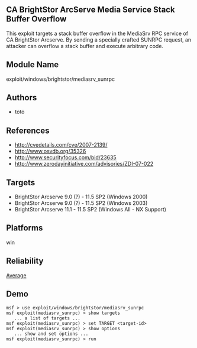 ## CA BrightStor ArcServe Media Service Stack Buffer Overflow

This exploit targets a stack buffer overflow in the MediaSrv 
RPC service of CA BrightStor Arcserve. By sending a 
specially crafted SUNRPC request, an attacker can overflow a 
stack buffer and execute arbitrary code.


## Module Name
exploit/windows/brightstor/mediasrv_sunrpc

## Authors
* toto


## References
* http://cvedetails.com/cve/2007-2139/
* http://www.osvdb.org/35326
* http://www.securityfocus.com/bid/23635
* http://www.zerodayinitiative.com/advisories/ZDI-07-022



## Targets
* BrightStor Arcserve 9.0 (?) - 11.5 SP2 (Windows 2000)
* BrightStor Arcserve 9.0 (?) - 11.5 SP2 (Windows 2003)
* BrightStor Arcserve 11.1 - 11.5 SP2 (Windows All - NX Support)


## Platforms
win

## Reliability
[Average](https://github.com/rapid7/metasploit-framework/wiki/Exploit-Ranking)

## Demo

```
msf > use exploit/windows/brightstor/mediasrv_sunrpc
msf exploit(mediasrv_sunrpc) > show targets
   ... a list of targets ...
msf exploit(mediasrv_sunrpc) > set TARGET <target-id>
msf exploit(mediasrv_sunrpc) > show options
   ... show and set options ...
msf exploit(mediasrv_sunrpc) > run
```
    
    